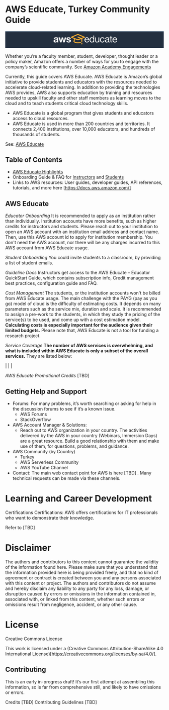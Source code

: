 # AWS Educate, Turkey Community Guide

![Logo](img/educate-logo-black.jpg "Logo") 

Whether you’re a faculty member, student, developer, thought leader or a policy maker, Amazon offers a number of ways for you to engage with the company’s scientific community. See [Amazon Academy Engagements](https://www.amazon.science/academic-engagements)  

Currently, this guide covers AWS Educate. 
AWS Educate is Amazon’s global initiative to provide students and educators with the resources needed to accelerate cloud-related learning. In addition to providing the technologies AWS provides, AWS also supports education by training and resources needed to upskill faculty and other staff members as learning moves to the cloud and to teach students critical cloud technology skills. 

* AWS Educate is a global program that gives students and educators access to cloud resources. 
* AWS Educate is used in more than 200 countries and territories. It connects 2,400 institutions, over 10,000 educators, and hundreds of thousands of students. 

See: [AWS Educate](https://aws.amazon.com/education/awseducate/)

## Table of Contents
- [AWS Educate Highlights](./aws-educate-guide)
- Onboarding Guide & FAQ for [Instructors](./instructor-guide) and [Students](./student-guide)
- Links to AWS resources: User guides, developer guides, API references, tutorials, and more here [https://docs.aws.amazon.com/]


## AWS Educate

_Educator Onboarding_
It is recommended to apply as an institution rather than individually. Institution accounts have more benefits, such as higher credits for instructors and students. Please reach out to your institution to open an AWS account with an institution email address and contact name. Then, use this AWS account id to apply for institution membership. You don't need the AWS account, nor there will be any charges incurred to this AWS account from AWS Educate usage.

_Student Onboarding_
You could invite students to a classroom, by providing a list of student emails.   
 
_Guideline Docs_
Instructors get access to the AWS Educate – Educator QuickStart Guide, which contains subscription info, Credit management best practices, configuration guide and FAQ. 
 
_Cost Management_
The students, or the institution accounts won't be billed from AWS Educate usage. The main challenge with the PAYG (pay as you go) model of cloud is the difficulty of estimating costs. It depends on many parameters such as the service mix, duration and scale. It is recommended to assign a pre-work to the students, in which they study the pricing of the service(s) to be used, and come up with a cost estimation model. **Calculating costs is especially important for the audience given their limited budgets.** Please note that, AWS Educate is not a tool for funding a research project.  
 
_Service Coverage_
**The number of AWS services is overwhelming, and what is included within AWS Educate is only a subset of the overall services.** They are listed below: 

| | | 
 
_AWS Educate Promotional Credits_
\[TBD]


## Getting Help and Support
- Forums: For many problems, it’s worth searching or asking for help in the discussion forums to see if it’s a known issue.
   - AWS Forums
   - StackOverflow
- AWS Account Manager & Solutions: 
   - Reach out to AWS organization in your country. The activities delivered by the AWS in your country (Webinars, Immersion Days) are a great resource. Build a good relationship with them and make use of them, for questions, problems, and guidance.
- AWS Community (by Country)
  - Turkey
   - AWS Serverless Community
   - AWS YouTube Channel
- Contact: The main web contact point for AWS is here [TBD] . Many technical requests can be made via these channels.


# Learning and Career Development
Certifications
Certifications: AWS offers certifications for IT professionals who want to demonstrate their knowledge.

Refer to [TBD]

# Disclaimer
The authors and contributors to this content cannot guarantee the validity of the information found here. Please make sure that you understand that the information provided here is being provided freely, and that no kind of agreement or contract is created between you and any persons associated with this content or project. The authors and contributors do not assume and hereby disclaim any liability to any party for any loss, damage, or disruption caused by errors or omissions in the information contained in, associated with, or linked from this content, whether such errors or omissions result from negligence, accident, or any other cause.

# License
Creative Commons License

This work is licensed under a (Creative Commons Attribution-ShareAlike 4.0 International License)[https://creativecommons.org/licenses/by-sa/4.0/].

## Contributing
This is an early in-progress draft! It’s our first attempt at assembling this information, so is far from comprehensive still, and likely to have omissions or errors.

Credits [TBD] Contributing Guidelines [TBD]


